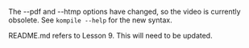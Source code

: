 <!-- Copyright (c) 2016 K Team. All Rights Reserved. -->

The --pdf and --htmp options have changed, so the video is currently
obsolete.  See `kompile --help` for the new syntax.

README.md refers to Lesson 9.  This will need to be updated.
